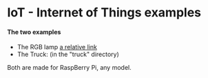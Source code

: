 
# IoT - Internet of Things examples
#### The two examples

* The RGB lamp [a relative link](lamp/README.md)
* The Truck: (in the "truck" directory)

Both are made for RaspBerry Pi, any model.
